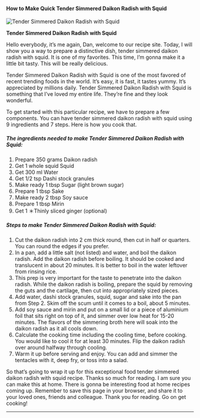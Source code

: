             

#### How to Make Quick Tender Simmered Daikon Radish with Squid

![Tender Simmered Daikon Radish with Squid](https://img-global.cpcdn.com/recipes/5795389115465728/751x532cq70/tender-simmered-daikon-radish-with-squid-recipe-main-photo.jpg)

**Tender Simmered Daikon Radish with Squid**

Hello everybody, it’s me again, Dan, welcome to our recipe site. Today, I will show you a way to prepare a distinctive dish, tender simmered daikon radish with squid. It is one of my favorites. This time, I’m gonna make it a little bit tasty. This will be really delicious.

Tender Simmered Daikon Radish with Squid is one of the most favored of recent trending foods in the world. It’s easy, it is fast, it tastes yummy. It’s appreciated by millions daily. Tender Simmered Daikon Radish with Squid is something that I’ve loved my entire life. They’re fine and they look wonderful.

To get started with this particular recipe, we have to prepare a few components. You can have tender simmered daikon radish with squid using 9 ingredients and 7 steps. Here is how you cook that.

##### The ingredients needed to make Tender Simmered Daikon Radish with Squid:

1.  Prepare 350 grams Daikon radish
2.  Get 1 whole squid Squid
3.  Get 300 ml Water
4.  Get 1/2 tsp Dashi stock granules
5.  Make ready 1 tbsp Sugar (light brown sugar)
6.  Prepare 1 tbsp Sake
7.  Make ready 2 tbsp Soy sauce
8.  Prepare 1 tbsp Mirin
9.  Get 1 ＊Thinly sliced ginger (optional)

##### Steps to make Tender Simmered Daikon Radish with Squid:

1.  Cut the daikon radish into 2 cm thick round, then cut in half or quarters. You can round the edges if you prefer.
2.  In a pan, add a little salt (not listed) and water, and boil the daikon radish. Add the daikon radish before boiling. It should be cooked and translucent in about 20 minutes. It is better to boil in the water leftover from rinsing rice.
3.  This prep is very important for the taste to penetrate into the daikon radish. While the daikon radish is boiling, prepare the squid by removing the guts and the cartilage, then cut into appropriately sized pieces.
4.  Add water, dashi stock granules, squid, sugar and sake into the pan from Step 2. Skim off the scum until it comes to a boil, about 5 minutes.
5.  Add soy sauce and mirin and put on a small lid or a piece of aluminium foil that sits right on top of it, and simmer over low heat for 15-20 minutes. The flavors of the simmering broth here will soak into the daikon radish as it all cools down.
6.  Calculate the cooking time including the cooling time, before cooking. You would like to cool it for at least 30 minutes. Flip the daikon radish over around halfway through cooling.
7.  Warm it up before serving and enjoy. You can add and simmer the tentacles with it, deep fry, or toss into a salad.

So that’s going to wrap it up for this exceptional food tender simmered daikon radish with squid recipe. Thanks so much for reading. I am sure you can make this at home. There is gonna be interesting food at home recipes coming up. Remember to save this page in your browser, and share it to your loved ones, friends and colleague. Thank you for reading. Go on get cooking!

* * *